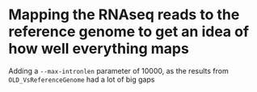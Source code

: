 # Mapping the RNAseq reads to the reference genome to get an idea of how well everything maps

Adding a `--max-intronlen` parameter of 10000, as the results from `OLD_VsReferenceGenome` had a lot of big gaps
